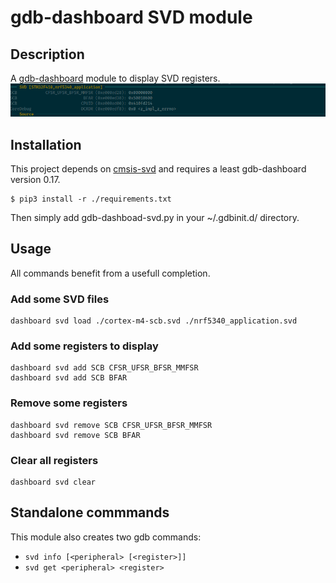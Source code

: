 # gdb-dashboard SVD module

## Description

A [gdb-dashboard](https://github.com/cyrus-and/gdb-dashboard) module to display SVD registers.
![example](gdb-dashboard-svd.png)

## Installation

This project depends on [cmsis-svd](https://pip.pypa.io/en/stable/cli/pip_show/) and requires a least gdb-dashboard version 0.17.
```
$ pip3 install -r ./requirements.txt
```

Then simply add gdb-dashboad-svd.py in your ~/.gdbinit.d/ directory.

## Usage

All commands benefit from a usefull completion.

### Add some SVD files

```
dashboard svd load ./cortex-m4-scb.svd ./nrf5340_application.svd
```

### Add some registers to display

```
dashboard svd add SCB CFSR_UFSR_BFSR_MMFSR
dashboard svd add SCB BFAR
```

### Remove some registers

```
dashboard svd remove SCB CFSR_UFSR_BFSR_MMFSR
dashboard svd remove SCB BFAR
```

### Clear all registers

```
dashboard svd clear
```

## Standalone commmands

This module also creates two gdb commands:
* ```svd info [<peripheral> [<register>]]```
* ```svd get <peripheral> <register>```
